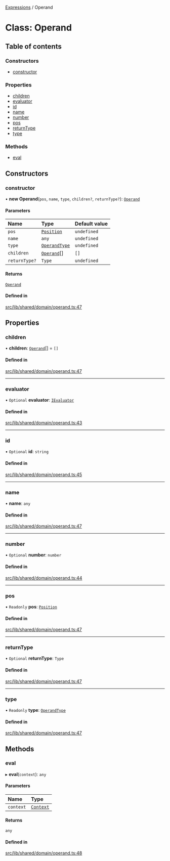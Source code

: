 [Expressions](../README.md) / Operand

# Class: Operand

## Table of contents

### Constructors

- [constructor](Operand.md#constructor)

### Properties

- [children](Operand.md#children)
- [evaluator](Operand.md#evaluator)
- [id](Operand.md#id)
- [name](Operand.md#name)
- [number](Operand.md#number)
- [pos](Operand.md#pos)
- [returnType](Operand.md#returntype)
- [type](Operand.md#type)

### Methods

- [eval](Operand.md#eval)

## Constructors

### constructor

• **new Operand**(`pos`, `name`, `type`, `children?`, `returnType?`): [`Operand`](Operand.md)

#### Parameters

| Name | Type | Default value |
| :------ | :------ | :------ |
| `pos` | [`Position`](Position.md) | `undefined` |
| `name` | `any` | `undefined` |
| `type` | [`OperandType`](../enums/OperandType.md) | `undefined` |
| `children` | [`Operand`](Operand.md)[] | `[]` |
| `returnType?` | `Type` | `undefined` |

#### Returns

[`Operand`](Operand.md)

#### Defined in

[src/lib/shared/domain/operand.ts:47](https://github.com/FlavioLionelRita/3xpr/blob/aba9c36/src/lib/shared/domain/operand.ts#L47)

## Properties

### children

• **children**: [`Operand`](Operand.md)[] = `[]`

#### Defined in

[src/lib/shared/domain/operand.ts:47](https://github.com/FlavioLionelRita/3xpr/blob/aba9c36/src/lib/shared/domain/operand.ts#L47)

___

### evaluator

• `Optional` **evaluator**: [`IEvaluator`](../interfaces/IEvaluator.md)

#### Defined in

[src/lib/shared/domain/operand.ts:43](https://github.com/FlavioLionelRita/3xpr/blob/aba9c36/src/lib/shared/domain/operand.ts#L43)

___

### id

• `Optional` **id**: `string`

#### Defined in

[src/lib/shared/domain/operand.ts:45](https://github.com/FlavioLionelRita/3xpr/blob/aba9c36/src/lib/shared/domain/operand.ts#L45)

___

### name

• **name**: `any`

#### Defined in

[src/lib/shared/domain/operand.ts:47](https://github.com/FlavioLionelRita/3xpr/blob/aba9c36/src/lib/shared/domain/operand.ts#L47)

___

### number

• `Optional` **number**: `number`

#### Defined in

[src/lib/shared/domain/operand.ts:44](https://github.com/FlavioLionelRita/3xpr/blob/aba9c36/src/lib/shared/domain/operand.ts#L44)

___

### pos

• `Readonly` **pos**: [`Position`](Position.md)

#### Defined in

[src/lib/shared/domain/operand.ts:47](https://github.com/FlavioLionelRita/3xpr/blob/aba9c36/src/lib/shared/domain/operand.ts#L47)

___

### returnType

• `Optional` **returnType**: `Type`

#### Defined in

[src/lib/shared/domain/operand.ts:47](https://github.com/FlavioLionelRita/3xpr/blob/aba9c36/src/lib/shared/domain/operand.ts#L47)

___

### type

• `Readonly` **type**: [`OperandType`](../enums/OperandType.md)

#### Defined in

[src/lib/shared/domain/operand.ts:47](https://github.com/FlavioLionelRita/3xpr/blob/aba9c36/src/lib/shared/domain/operand.ts#L47)

## Methods

### eval

▸ **eval**(`context`): `any`

#### Parameters

| Name | Type |
| :------ | :------ |
| `context` | [`Context`](Context.md) |

#### Returns

`any`

#### Defined in

[src/lib/shared/domain/operand.ts:48](https://github.com/FlavioLionelRita/3xpr/blob/aba9c36/src/lib/shared/domain/operand.ts#L48)
